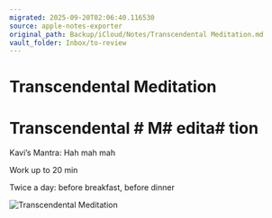 ```yaml
---
migrated: 2025-09-20T02:06:40.116530
source: apple-notes-exporter
original_path: Backup/iCloud/Notes/Transcendental Meditation.md
vault_folder: Inbox/to-review
---
```

# Transcendental Meditation

# Transcendental # M# edita# tion # 

Kavi’s Mantra: Hah mah mah

Work up to 20 min

Twice a day: before breakfast, before dinner 

![Transcendental Meditation](images/Transcendental%20Meditation.png)
